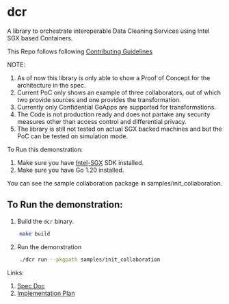 # dcr
A library to orchestrate interoperable Data Cleaning Services using Intel SGX based Containers.

This Repo follows following [Contributing Guidelines](https://github.com/qascade/dcr/blob/main/CONTRIBUTING.md)

NOTE: 
1. As of now this library is only able to show a Proof of Concept for the architecture in the spec. 
2. Current PoC only shows an example of three collaborators, out of which two provide sources and one provides the transformation. 
3. Currently only Confidential GoApps are supported for transformations.
4. The Code is not production ready and does not partake any security measures other than access control and differential privacy. 
5. The library is still not tested on actual SGX backed machines and but the PoC can be tested on simulation mode. 

To Run this demonstration: 
1. Make sure you have [Intel-SGX](https://github.com/intel/linux-sgx-driver) SDK installed. 
2. Make sure you have Go 1.20 installed. 

You can see the sample collaboration package in samples/init_collaboration. 

## To Run the demonstration: 
1. Build the `dcr` binary.
```bash 
    make build 
```

2. Run the demonstration 
```bash
    ./dcr run --pkgpath samples/init_collaboration
```



Links: 
1. [Spec Doc](https://www.notion.so/Clean-Room-Spec-Doc-f606d90163ff4ca9b14bae92c0db328d?d=78e16509ae124e7db6777a751a72cbb3#6e16fc663e0147f6b844030c4ce9fac8)
2. [Implementation Plan](https://www.notion.so/Implementation-Plan-e105e6e1a2d94d4ba6547cab5705ab20?pvs=4)

